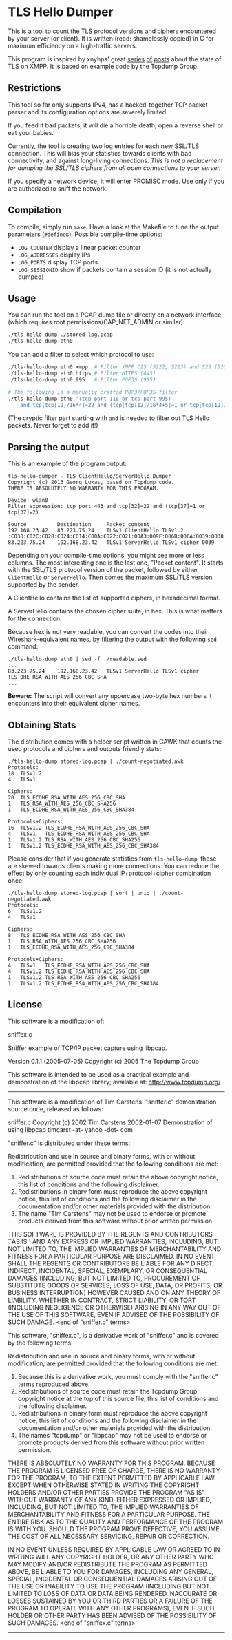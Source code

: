 # TLS Hello Dumper

This is a tool to count the TLS protocol versions and ciphers encountered by
your server (or client). It is written (read: shamelessly copied) in C for
maximum efficiency on a high-traffic servers.

This program is inspired by xnyhps' great
[series](https://blog.thijsalkema.de/blog/2013/08/26/the-state-of-tls-on-xmpp-1/)
[of](https://blog.thijsalkema.de/blog/2013/08/28/the-state-of-tls-on-xmpp-2/)
[posts](https://blog.thijsalkema.de/blog/2013/09/02/the-state-of-tls-on-xmpp-3/)
about the state of TLS on XMPP. It is based on example code by the Tcpdump
Group.

## Restrictions

This tool so far only supports IPv4, has a hacked-together TCP packet parser
and its configuration options are severely limited.

If you feed it bad packets, it will die a horrible death, open a reverse shell
or eat your babies.

Currently, the tool is creating two log entries for each new SSL/TLS
connection. This will bias your statistics towards clients with bad
connectivity, and against long-living connections. *This is not a replacement
for dumping the SSL/TLS ciphers from all open connections to your server.*

If you specify a network device, it will enter PROMISC mode. Use only
if you are authorized to sniff the network.

## Compilation

To compile, simply run `make`. Have a look at the Makefile to tune the output
parameters (`#define`s). Possible compile-time options:

 * `LOG_COUNTER` display a linear packet counter
 * `LOG_ADDRESSES` display IPs
 * `LOG_PORTS` display TCP ports
 * `LOG_SESSIONID` show if packets contain a session ID (it is not actually dumped)

## Usage

You can run the tool on a PCAP dump file or directly on a network interface
(which requires root permissions/CAP_NET_ADMIN or similar):

```sh
./tls-hello-dump ./stored-log.pcap
./tls-hello-dump eth0
```

You can add a filter to select which protocol to use:

```sh
./tls-hello-dump eth0 xmpp	# Filter XMPP C2S (5222, 5223) and S2S (5269)
./tls-hello-dump eth0 https	# Filter HTTPS (443)
./tls-hello-dump eth0 995	# Filter POP3S (995)

# The following is a manually crafted POP3/POP3S filter
./tls-hello-dump eth0 '(tcp port 110 or tcp port 995)
	and tcp[tcp[12]/16*4]=22 and (tcp[tcp[12]/16*4+5]=1 or tcp[tcp[12]/16*4+5]=2)'
```

(The cryptic filter part starting with `and` is needed to filter out TLS Hello
packets. Never forget to add it!)

## Parsing the output

This is an example of the program output:

	tls-hello-dumper - TLS ClientHello/ServerHello Dumper
	Copyright (c) 2013 Georg Lukas, based on Tcpdump code.
	THERE IS ABSOLUTELY NO WARRANTY FOR THIS PROGRAM.

	Device: wlan0
	Filter expression: tcp port 443 and tcp[32]=22 and (tcp[37]=1 or tcp[37]=2)

	Source          Destination     Packet content
	192.168.23.42   83.223.75.24    TLSv1 ClientHello TLSv1.2 :C030:C02C:C028:C024:C014:C00A:C022:C021:00A3:009F:006B:006A:0039:0038:0088:0087:C032:C02E:C02A:C026:C00F:C005:009D:003D:0035:0084:C012:C008:C01C:C01B:0016:0013:C00D:C003:000A:C02F:C02B:C027:C023:C013:C009:C01F:C01E:00A2:009E:0067:0040:0033:0032:009A:0099:0045:0044:C031:C02D:C029:C025:C00E:C004:009C:003C:002F:0096:0041:C011:C007:C00C:C002:0005:0004:0015:0012:0009:0014:0011:0008:0006:0003:00FF:
	83.223.75.24    192.168.23.42   TLSv1 ServerHello TLSv1 cipher 0039

Depending on your compile-time options, you might see more or less columns.
The most interesting one is the last one, "Packet content". It starts with the
SSL/TLS protocol version of the packet, followed by either `ClientHello` or
`ServerHello`. Then comes the maximum SSL/TLS version supported by the sender.

A ClientHello contains the list of supported ciphers, in hexadecimal format.

A ServerHello contains the chosen cipher suite, in hex. This is what matters
for the connection.

Because hex is not very readable, you can convert the codes into their
Wireshark-equivalent names, by filtering the output with the following `sed`
command:

	./tls-hello-dump eth0 | sed -f ./readable.sed
	...
	83.223.75.24    192.168.23.42   TLSv1 ServerHello TLSv1 cipher TLS_DHE_RSA_WITH_AES_256_CBC_SHA
	...

**Beware:** The script will convert any uppercase two-byte hex numbers it
encounters into their equivalent cipher names.

## Obtaining Stats

The distribution comes with a helper script written in GAWK that counts the
used protocols and ciphers and outputs friendly stats:

	./tls-hello-dump stored-log.pcap | ./count-negotiated.awk
	Protocols:
	18	TLSv1.2
	4	TLSv1

	Ciphers:
	20	TLS_ECDHE_RSA_WITH_AES_256_CBC_SHA
	1	TLS_RSA_WITH_AES_256_CBC_SHA256
	1	TLS_ECDHE_RSA_WITH_AES_256_CBC_SHA384

	Protocols+Ciphers:
	16	TLSv1.2	TLS_ECDHE_RSA_WITH_AES_256_CBC_SHA
	4	TLSv1	TLS_ECDHE_RSA_WITH_AES_256_CBC_SHA
	1	TLSv1.2	TLS_RSA_WITH_AES_256_CBC_SHA256
	1	TLSv1.2	TLS_ECDHE_RSA_WITH_AES_256_CBC_SHA384

Please consider that if you generate statistics from `tls-hello-dump`, these
are skewed towards clients making more connections. You can reduce the effect
by only counting each individual IP+protocol+cipher combination once:

	./tls-hello-dump stored-log.pcap | sort | uniq | ./count-negotiated.awk
	Protocols:
	6	TLSv1.2
	4	TLSv1

	Ciphers:
	8	TLS_ECDHE_RSA_WITH_AES_256_CBC_SHA
	1	TLS_RSA_WITH_AES_256_CBC_SHA256
	1	TLS_ECDHE_RSA_WITH_AES_256_CBC_SHA384

	Protocols+Ciphers:
	4	TLSv1	TLS_ECDHE_RSA_WITH_AES_256_CBC_SHA
	4	TLSv1.2	TLS_ECDHE_RSA_WITH_AES_256_CBC_SHA
	1	TLSv1.2	TLS_RSA_WITH_AES_256_CBC_SHA256
	1	TLSv1.2	TLS_ECDHE_RSA_WITH_AES_256_CBC_SHA384


## License


This software is a modification of:

sniffex.c

Sniffer example of TCP/IP packet capture using libpcap.

Version 0.1.1 (2005-07-05)
Copyright (c) 2005 The Tcpdump Group

This software is intended to be used as a practical example and 
demonstration of the libpcap library; available at:
http://www.tcpdump.org/

<hr/>

This software is a modification of Tim Carstens' "sniffer.c"
demonstration source code, released as follows:

sniffer.c
Copyright (c) 2002 Tim Carstens
2002-01-07
Demonstration of using libpcap
timcarst -at- yahoo -dot- com

"sniffer.c" is distributed under these terms:

Redistribution and use in source and binary forms, with or without
modification, are permitted provided that the following conditions
are met:
1. Redistributions of source code must retain the above copyright
   notice, this list of conditions and the following disclaimer.
2. Redistributions in binary form must reproduce the above copyright
   notice, this list of conditions and the following disclaimer in the
   documentation and/or other materials provided with the distribution.
4. The name "Tim Carstens" may not be used to endorse or promote
   products derived from this software without prior written permission

THIS SOFTWARE IS PROVIDED BY THE REGENTS AND CONTRIBUTORS ``AS IS'' AND
ANY EXPRESS OR IMPLIED WARRANTIES, INCLUDING, BUT NOT LIMITED TO, THE
IMPLIED WARRANTIES OF MERCHANTABILITY AND FITNESS FOR A PARTICULAR PURPOSE
ARE DISCLAIMED.  IN NO EVENT SHALL THE REGENTS OR CONTRIBUTORS BE LIABLE
FOR ANY DIRECT, INDIRECT, INCIDENTAL, SPECIAL, EXEMPLARY, OR CONSEQUENTIAL
DAMAGES (INCLUDING, BUT NOT LIMITED TO, PROCUREMENT OF SUBSTITUTE GOODS
OR SERVICES; LOSS OF USE, DATA, OR PROFITS; OR BUSINESS INTERRUPTION)
HOWEVER CAUSED AND ON ANY THEORY OF LIABILITY, WHETHER IN CONTRACT, STRICT
LIABILITY, OR TORT (INCLUDING NEGLIGENCE OR OTHERWISE) ARISING IN ANY WAY
OUT OF THE USE OF THIS SOFTWARE, EVEN IF ADVISED OF THE POSSIBILITY OF
SUCH DAMAGE.
\<end of "sniffer.c" terms>

This software, "sniffex.c", is a derivative work of "sniffer.c" and is
covered by the following terms:

Redistribution and use in source and binary forms, with or without
modification, are permitted provided that the following conditions
are met:
1. Because this is a derivative work, you must comply with the "sniffer.c"
   terms reproduced above.
2. Redistributions of source code must retain the Tcpdump Group copyright
   notice at the top of this source file, this list of conditions and the
   following disclaimer.
3. Redistributions in binary form must reproduce the above copyright
   notice, this list of conditions and the following disclaimer in the
   documentation and/or other materials provided with the distribution.
4. The names "tcpdump" or "libpcap" may not be used to endorse or promote
   products derived from this software without prior written permission.

THERE IS ABSOLUTELY NO WARRANTY FOR THIS PROGRAM.
BECAUSE THE PROGRAM IS LICENSED FREE OF CHARGE, THERE IS NO WARRANTY
FOR THE PROGRAM, TO THE EXTENT PERMITTED BY APPLICABLE LAW.  EXCEPT WHEN
OTHERWISE STATED IN WRITING THE COPYRIGHT HOLDERS AND/OR OTHER PARTIES
PROVIDE THE PROGRAM "AS IS" WITHOUT WARRANTY OF ANY KIND, EITHER EXPRESSED
OR IMPLIED, INCLUDING, BUT NOT LIMITED TO, THE IMPLIED WARRANTIES OF
MERCHANTABILITY AND FITNESS FOR A PARTICULAR PURPOSE.  THE ENTIRE RISK AS
TO THE QUALITY AND PERFORMANCE OF THE PROGRAM IS WITH YOU.  SHOULD THE
PROGRAM PROVE DEFECTIVE, YOU ASSUME THE COST OF ALL NECESSARY SERVICING,
REPAIR OR CORRECTION.

IN NO EVENT UNLESS REQUIRED BY APPLICABLE LAW OR AGREED TO IN WRITING
WILL ANY COPYRIGHT HOLDER, OR ANY OTHER PARTY WHO MAY MODIFY AND/OR
REDISTRIBUTE THE PROGRAM AS PERMITTED ABOVE, BE LIABLE TO YOU FOR DAMAGES,
INCLUDING ANY GENERAL, SPECIAL, INCIDENTAL OR CONSEQUENTIAL DAMAGES ARISING
OUT OF THE USE OR INABILITY TO USE THE PROGRAM (INCLUDING BUT NOT LIMITED
TO LOSS OF DATA OR DATA BEING RENDERED INACCURATE OR LOSSES SUSTAINED BY
YOU OR THIRD PARTIES OR A FAILURE OF THE PROGRAM TO OPERATE WITH ANY OTHER
PROGRAMS), EVEN IF SUCH HOLDER OR OTHER PARTY HAS BEEN ADVISED OF THE
POSSIBILITY OF SUCH DAMAGES.
\<end of "sniffex.c" terms>
<hr/>
